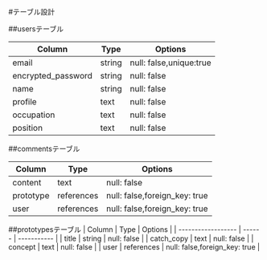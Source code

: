 #テーブル設計

##usersテーブル

| Column             | Type   | Options     |
| ------------------ | ------ | ----------- |
| email              | string | null: false,unique:true |
| encrypted_password | string | null: false |
| name               | string | null: false |
| profile            | text   | null: false |
| occupation         | text   | null: false |
| position           | text   | null: false |


##commentsテーブル

| Column             | Type       | Options     |
| ------------------ | ------     | ----------- |
| content            | text       | null: false |
| prototype          | references | null: false,foreign_key: true |
| user               | references | null: false,foreign_key: true |


##prototypesテーブル
| Column             | Type       | Options     |
| ------------------ | ------     | ----------- |
| title              | string     | null: false |
| catch_copy         | text       | null: false |
| concept            | text       | null: false |
| user               | references | null: false,foreign_key: true |
